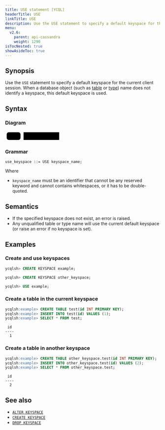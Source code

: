 ```yaml
---
title: USE statement [YCQL]
headerTitle: USE
linkTitle: USE
description: Use the USE statement to specify a default keyspace for the current client session.
menu:
  v2.6:
    parent: api-cassandra
    weight: 1290
isTocNested: true
showAsideToc: true
---
```


## Synopsis

Use the `USE` statement to specify a default keyspace for the current client session. When a database object (such as [table](../ddl_create_table) or [type](../ddl_create_type)) name does not identify a keyspace, this default keyspace is used.

## Syntax

### Diagram

<svg class="rrdiagram" version="1.1" xmlns:xlink="http://www.w3.org/1999/xlink" xmlns="http://www.w3.org/2000/svg" width="181" height="35" viewbox="0 0 181 35"><path class="connector" d="M0 22h5m45 0h10m116 0h5"/><rect class="literal" x="5" y="5" width="45" height="25" rx="7"/><text class="text" x="15" y="22">USE</text><a xlink:href="../grammar_diagrams#keyspace-name"><rect class="rule" x="60" y="5" width="116" height="25"/><text class="text" x="70" y="22">keyspace_name</text></a></svg>

### Grammar

```
use_keyspace ::= USE keyspace_name;
```

Where

- `keyspace_name` must be an identifier that cannot be any reserved keyword and cannot contains whitespaces, or it has to be double-quoted.

## Semantics

- If the specified keyspace does not exist, an error is raised.
- Any unqualified table or type name will use the current default keyspace (or raise an error if no keyspace is set).

## Examples

### Create and use keyspaces

```sql
ycqlsh> CREATE KEYSPACE example;
```

```sql
ycqlsh> CREATE KEYSPACE other_keyspace;
```

```sql
ycqlsh> USE example;
```

### Create a table in the current keyspace

``` sql
ycqlsh:example> CREATE TABLE test(id INT PRIMARY KEY);
ycqlsh:example> INSERT INTO test(id) VALUES (1);
ycqlsh:example> SELECT * FROM test;
```

```
 id
----
  1
```

### Create a table in another keyspace

``` sql
ycqlsh:example> CREATE TABLE other_keyspace.test(id INT PRIMARY KEY);
ycqlsh:example> INSERT INTO other_keyspace.test(id) VALUES (2);
ycqlsh:example> SELECT * FROM other_keyspace.test;
```

```
 id
----
  2
```

## See also

- [`ALTER KEYSPACE`](../ddl_alter_keyspace)
- [`CREATE KEYSPACE`](../ddl_create_keyspace)
- [`DROP KEYSPACE`](../ddl_drop_keyspace)
